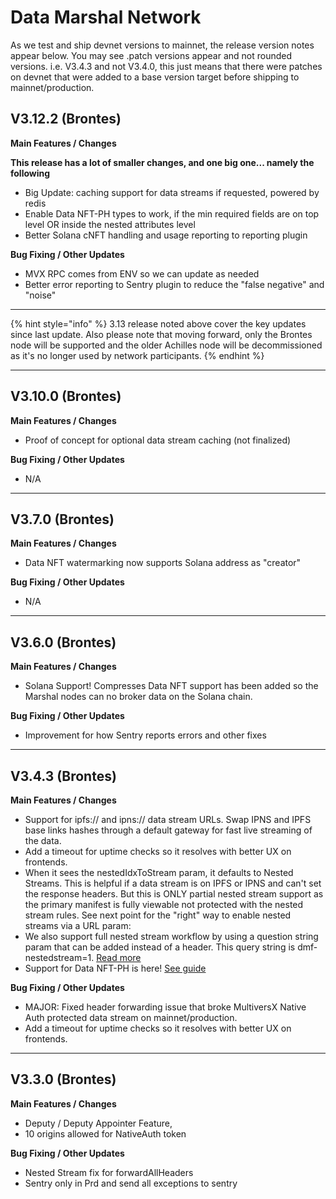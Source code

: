 # Data Marshal Network

As we test and ship devnet versions to mainnet, the release version notes appear below. You may see .patch versions appear and not rounded versions. i.e. V3.4.3 and not V3.4.0, this just means that there were patches on devnet that were added to a base version target before shipping to mainnet/production.



## V3.12.2 (Brontes)

**Main Features / Changes**

**This release has a lot of smaller changes, and one big one... namely the following**

* Big Update: caching support for data streams if requested, powered by redis
* Enable Data NFT-PH types to work, if the min required fields are on top level OR inside the nested attributes level
* Better Solana cNFT handling and usage reporting to reporting plugin

**Bug Fixing / Other Updates**

* MVX RPC comes from ENV so we can update as needed
* Better error reporting to Sentry plugin to reduce the "false negative" and "noise"

***



{% hint style="info" %}
3.13 release noted above cover the key updates since last update. Also please note that moving forward, only the Brontes node will be supported and the older Achilles node will be decommissioned as it's no longer used by network participants.&#x20;
{% endhint %}



***

## V3.10.0 (Brontes)

**Main Features / Changes**

* Proof of concept for optional data stream caching (not finalized)

**Bug Fixing / Other Updates**

* N/A

***

## V3.7.0 (Brontes)

**Main Features / Changes**

* Data NFT watermarking now supports Solana address as "creator"

**Bug Fixing / Other Updates**

* N/A

***

## V3.6.0 (Brontes)

**Main Features / Changes**

* Solana Support! Compresses Data NFT support has been added so the Marshal nodes can no broker data on the Solana chain.

**Bug Fixing / Other Updates**

* Improvement for how Sentry reports errors and other fixes

***



## V3.4.3 (Brontes)

**Main Features / Changes**

* Support for ipfs:// and ipns:// data stream URLs. Swap IPNS and IPFS base links hashes through a default gateway for fast live streaming of the data.
* Add a timeout for uptime checks so it resolves with better UX on frontends.
* When it sees the nestedIdxToStream param, it defaults to Nested Streams. This is helpful if a data stream is on IPFS or IPNS and can't set the response headers. But this is ONLY partial nested stream support as the primary manifest is fully viewable not protected with the nested stream rules. See next point for the "right" way to enable nested streams via a URL param:
* We also support full nested stream workflow by using a question string param that can be added instead of a header. This query string is dmf-nestedstream=1. [Read more](https://docs.itheum.io/product-docs/developers/software-development-kits-sdks/data-nft-sdk/guide-3-using-nested-streams-to-access-nested-data-assets-from-a-primary-data-stream#step-1-configure-data-stream-origin-backend-for-nested-streams)
* Support for Data NFT-PH is here! [See guide](https://docs.itheum.io/product-docs/developers/software-development-kits-sdks/data-marshal-network-sdk/guide-1-make-your-regular-nft-collection-to-be-data-nft-ph-compatible)

**Bug Fixing / Other Updates**

* MAJOR: Fixed header forwarding issue that broke MultiversX Native Auth protected data stream on mainnet/production.
* Add a timeout for uptime checks so it resolves with better UX on frontends.

***

## V3.3.0 (Brontes)

**Main Features / Changes**

* Deputy / Deputy Appointer Feature,&#x20;
* 10 origins allowed for NativeAuth token

**Bug Fixing / Other Updates**

* Nested Stream fix for forwardAllHeaders
* Sentry only in Prd and send all exceptions to sentry
